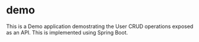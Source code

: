 # demo
This is a Demo application demostrating the User CRUD operations exposed as an API. 
This is implemented using Spring Boot.
